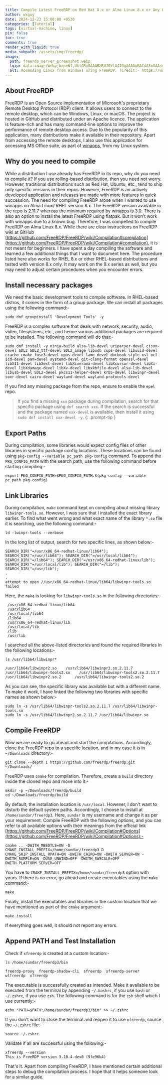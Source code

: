 ```yaml
---
title: Compile Latest FreeRDP on Red Hat 8.x or Alma Linux 8.x or Any Other RHEL Based Distros
author: wxguy
date: 2024-12-23 15:00:00 +0530
categories: [Tutorial]
tags: [virtual-machine, linux]
pin: false
toc: true
comments: true
render_with_liquid: true
media_subpath: /assets/img/freerdp/
image:
  path: freerdp_server_screenshot.webp
  lqip: data:image/webp;base64,UklGRnQAAABXRUJQVlA4IGgAAAAwBACdASoUAAsAPzmGuVOvKSWisAgB4CcJbACdOUE4AAaPfvJEyW8csgAA/iNMIkqPvbirZtgIJVcQ25iIxAR4he0ECx2pHG4dSqJ6deQAx921Ih1hBMNpk9nTS8jvTqW7+ygN6gAAAA==
  alt: Accessing Linux from Windows using FreeRDP. (Credit:- https://www.freerdp.com)
---
```


## About FreeRDP

FreeRDP is an Open Source implementation of Microsoft's proprietary Remote Desktop Protocol (RDP) client. It allows users to connect to the remote desktop, which can be Windows, Linux, or macOS. The project is hosted in GitHub and distributed under an Apache licence. The application is feature-rich and has many command-line options to improve the performance of remote desktop access. Due to the popularity of this application, many distributions make it available in their repository. Apart from accessing the remote desktops, I also use this application for accessing MS Office suite, as part of [winapps](https://github.com/winapps-org/winapps),  from my Linux system.


## Why do you need to compile

While a distribution I use already has FreeRDP in its repo, why do you need to compile it? If you use rolling-based distribution, then you need not worry. However, traditional distributions such as Red Hat, Ubuntu, etc., tend to ship only specific versions in their repos. However, FreeRDP is an actively developed application and releases are made with more features in quick succession. The need for compiling FreeRDP arose when I wanted to use winapps on Alma Linux/ RHEL version 8.x. The FreeRDP version available in the repo is 2.11.7 whereas the minimum required by winapps is 3.0. There is also an option to install the latest FreeRDP using flatpak. But it won't work with winapps due to a known bug. Therefore, I was compelled to compile FreeRDP on Alma Linux 8.x. While there are clear instructions on FreeRDP wiki at GitHub [https://github.com/FreeRDP/FreeRDP/wiki/Compilation#compilation](https://github.com/FreeRDP/FreeRDP/wiki/Compilation#compilation), it is not meant for beginners. I have spent a day compiling the software and learned a few additional things that I want to document here. The procedure listed here also works for RHEL 8.x or other RHEL-based distributions and tested with version 8.x only. It may work on the 9.x series as well, but you may need to adjust certain procedures when you encounter errors.

## Install necessary packages

We need the basic development tools to compile software. In RHEL-based distros, it comes in the form of a group package. We can install all packages using the following command:-

```shell
sudo dnf groupinstall 'Development Tools' -y
```
 
FreeRDP is a complex software that deals with network, security, audio, video, filesystems, etc., and hence various additional packages are required to be installed. The following command will do that:-

```shell
sudo dnf install -y ninja-build alsa-lib-devel uriparser-devel cjson-devel SDL2 SDL2_ttf-devel SDL2_image libusb cups-devel libuuid-devel ccache cmake fuse3-devel opus-devel lame-devel docbook-style-xsl ocl-icd-devel pam-devel systemd-devel git-clang-format openssl-devel libX11-devel libXext-devel libXinerama-devel libXcursor-devel libXi-devel libXdamage-devel libXv-devel libxkbfile-devel alsa-lib-devel libusb-devel SDL2-devel pkcs11-helper-devel krb5-devel libwinpr-devel soxr-devel cairo-devel wayland-devel wayland-protocols-devel
```

If you find any missing package from the repo, ensure to enable the `epel` repo.

> If you find a missing `xxx` package during compilation, search for that specific package using `dnf search xxx`. If the search is successful and the package named `xxx-devel` is available, then install it using `sudo dnf install xxx-devel -y`.
{: .prompt-tip }

## Export Paths

During compilation, some libraries would expect config files of other libraries in specific package config locations. These locations can be found using `pkg-config --variable pc_path pkg-config` command. To append the `PKG_CONFIG_PATH` with the search path, use the following command before starting compiling:-

```shell
export PKG_CONFIG_PATH=$PKG_CONFIG_PATH:$(pkg-config --variable pc_path pkg-config)
```

## Link Libraries

During compilation, `make` command kept on compiling about missing library `libwinpr-tools.so`. However, I was sure that I installed the exact library earlier. To find what went wrong and what exact name of the library `*.so` file it is searching, use the following command:- 

```shell
ld -lwinpr-tools --verbose  
```

In the long list of output, search for two specific lines, as shown below:-

```shell
SEARCH_DIR("=/usr/x86_64-redhat-linux/lib64"); SEARCH_DIR("=/usr/lib64"); SEARCH_DIR("=/usr/local/lib64"); SEARCH_DIR("=/lib64"); SEARCH_DIR("=/usr/x86_64-redhat-linux/lib"); SEARCH_DIR("=/usr/local/lib"); SEARCH_DIR("=/lib"); SEARCH_DIR("=/usr/lib");
.
.
attempt to open //usr/x86_64-redhat-linux/lib64/libwinpr-tools.so failed
```

Here, the `make` is looking for `libwinpr-tools.so` in the following directories:-

```shell
 /usr/x86_64-redhat-linux/lib64
 /usr/lib64
 /usr/local/lib64
 /lib64
 /usr/x86_64-redhat-linux/lib
 /usr/local/lib
 /lib
 /usr/lib
```

I searched all the above-listed directories and found the required libraries in the following locations:-

```shell
ls /usr/lib64/libwinpr*                                                                                                          

/usr/lib64/libwinpr2.so    /usr/lib64/libwinpr2.so.2.11.7  /usr/lib64/libwinpr-tools2.so    /usr/lib64/libwinpr-tools2.so.2.11.7
/usr/lib64/libwinpr2.so.2      /usr/lib64/libwinpr-tools2.so.2  
```

As you can see, the specific library was available but with a different name. To make it work, I have linked the following two libraries with specific names as shown below:-

```shell
sudo ln -s /usr/lib64/libwinpr-tools2.so.2.11.7 /usr/lib64/libwinpr-tools.so
sudo ln -s /usr/lib64/libwinpr2.so.2.11.7 /usr/lib64/libwinpr.so
```

## Compile FreeRDP

Now we are ready to go ahead and start the compilations. Accordingly, clone the FreeRDP repo to a specific location, and in my case it is in `~/Downloads` directory:-

```shell
git clone --depth 1 https://github.com/freerdp/freerdp.git ~/Downloads/
```

FreeRDP uses `cmake` for compilation. Therefore, create a `build` directory inside the cloned repo and move into it:-

```shell
mkdir -p ~/Downloads/freerdp/build
cd ~/Downloads/freerdp/build
```

By default, the installation location is `/usr/local`. However, I don't want to disturb the default system paths. Accordingly, I choose to install at `/home/sundar/freerdp3`. Here, `sundar` is my username and change it as per your requirement. Compile FreeRDP with the following options, and you can refer to all available options with their meanings from the official link [https://github.com/FreeRDP/FreeRDP/wiki/Compilation#Options](https://github.com/FreeRDP/FreeRDP/wiki/Compilation#Options):-

```shell
cmake .. -DWITH_MBEDTLS=ON -D CMAKE_INSTALL_PREFIX=/home/sundar/freerdp3 D CMAKE_SKIP_INSTALL_RPATH=ON -DWITH_CAIRO=ON -DWITH_SERVER=ON -DWITH_SAMPLE=ON -DUSE_UNWIND=OFF -DWITH_SWSCALE=OFF -DWITH_PLATFORM_SERVER=OFF
```

You have to `CMAKE_INSTALL_PREFIX=/home/sundar/freerdp3` option with yours. If there is no error, go ahead and create executables using the `make` command:-

```shell
make
```

Finally, install the executables and libraries in the custom location that we have mentioned as part of the `cmake` argument:-

```shell
make install
```

If everything goes well, it should not report any errors.

## Append PATH and Test Installation

Check if `xfreerdp` is created at a custom location:-

```shell
ls /home/sundar/freerdp3/bin

freerdp-proxy  freerdp-shadow-cli  sfreerdp  sfreerdp-server  wlfreerdp  xfreerdp
```

The executable is successfully created as intended. Make it available to be executed from the terminal by appending `~/.bashrc`, if you use `bash`  or `~/.zshrc`, if you use `zsh`. The following command is for the `zsh` shell which I use currently:-

```shell
echo "PATH=$PATH:/home/sundar/freerdp3/bin" >> ~/.zshrc
```

If you don't want to close the terminal and reopen it to use `xfreerdp`, source the `~/.zshrc` file:-

```shell
source ~/.zshrc
```

Validate if all are successful using the following:-

```shell
xfreerdp --version
This is FreeRDP version 3.10.4-dev0 (9fe96b4)
```

That's it. Apart from compiling FreeRDP, I have mentioned certain additional steps to debug the compilation process. I hope that it helps someone look for a similar guide.

